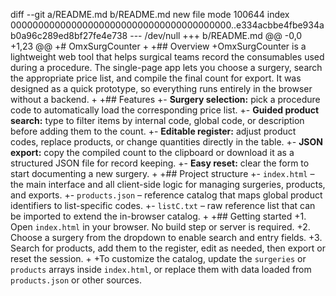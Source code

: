 diff --git a/README.md b/README.md
new file mode 100644
index 0000000000000000000000000000000000000000..e334acbbe4fbe934ab0a96c289ed8bf27fe4e738
--- /dev/null
+++ b/README.md
@@ -0,0 +1,23 @@
+# OmxSurgCounter
+
+## Overview
+OmxSurgCounter is a lightweight web tool that helps surgical teams record the consumables used during a procedure. The single-page app lets you choose a surgery, search the appropriate price list, and compile the final count for export. It was designed as a quick prototype, so everything runs entirely in the browser without a backend.
+
+## Features
+- **Surgery selection:** pick a procedure code to automatically load the corresponding price list.
+- **Guided product search:** type to filter items by internal code, global code, or description before adding them to the count.
+- **Editable register:** adjust product codes, replace products, or change quantities directly in the table.
+- **JSON export:** copy the compiled count to the clipboard or download it as a structured JSON file for record keeping.
+- **Easy reset:** clear the form to start documenting a new surgery.
+
+## Project structure
+- `index.html` – the main interface and all client-side logic for managing surgeries, products, and exports.
+- `products.json` – reference catalog that maps global product identifiers to list-specific codes.
+- `listC.txt` – raw reference list that can be imported to extend the in-browser catalog.
+
+## Getting started
+1. Open `index.html` in your browser. No build step or server is required.
+2. Choose a surgery from the dropdown to enable search and entry fields.
+3. Search for products, add them to the register, edit as needed, then export or reset the session.
+
+To customize the catalog, update the `surgeries` or `products` arrays inside `index.html`, or replace them with data loaded from `products.json` or other sources.

